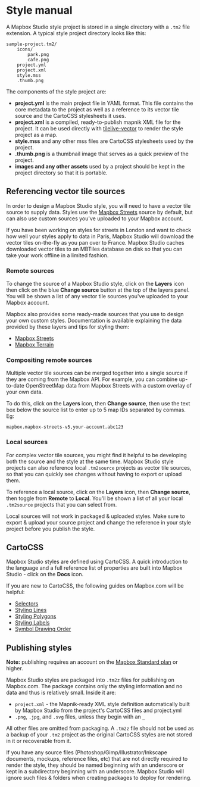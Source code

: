 Style manual
============

A Mapbox Studio style project is stored in a single directory with a `.tm2` file extension. A typical style project directory looks like this:

    sample-project.tm2/
        icons/
            park.png
            cafe.png
        project.yml
        project.xml
        style.mss
        .thumb.png

The components of the style project are:

- **project.yml** is the main project file in YAML format. This file contains the core metadata to the project as well as a reference to its vector tile source and the CartoCSS stylesheets it uses.
- **project.xml** is a compiled, ready-to-publish mapnik XML file for the project. It can be used directly with [tilelive-vector](https://github.com/mapbox/tilelive-vector) to render the style project as a map.
- **style.mss** and any other mss files are CartoCSS stylesheets used by the project.
- **.thumb.png** is a thumbnail image that serves as a quick preview of the project.
- **images and any other assets** used by a project should be kept in the project directory so that it is portable.

Referencing vector tile sources
-------------------------------

In order to design a Mapbox Studio style, you will need to have a vector tile source to supply data. Styles use the [Mapbox Streets](https://www.mapbox.com/developers/vector-tiles/mapbox-streets/) source by default, but can also use custom sources you've uploaded to your Mapbox account.

If you have been working on styles for streets in London and want to check how well your styles apply to data in Paris, Mapbox Studio will download the vector tiles on-the-fly as you pan over to France. Mapbox Studio caches downloaded vector tiles to an MBTiles database on disk so that you can take your work offline in a limited fashion.

### Remote sources

To change the source of a Mapbox Studio style, click on the __Layers__ icon then click on the blue __Change source__ button at the top of the layers panel. You will be shown a list of any vector tile sources you've uploaded to your Mapbox account.

Mapbox also provides some ready-made sources that you use to design your own custom styles. Documentation is available explaining the data provided by these layers and tips for styling them:

- [Mapbox Streets](https://www.mapbox.com/developers/vector-tiles/mapbox-streets/)
- [Mapbox Terrain](https://www.mapbox.com/developers/vector-tiles/mapbox-terrain/)


### Compositing remote sources

Multiple vector tile sources can be merged together into a single source if they are coming from the Mapbox API. For example, you can combine up-to-date OpenStreetMap data from Mapbox Streets with a custom overlay of your own data.

To do this, click on the __Layers__ icon, then __Change source__, then use the text box below the source list to enter up to 5 map IDs separated by commas. Eg:

    mapbox.mapbox-streets-v5,your-account.abc123

### Local sources

For complex vector tile sources, you might find it helpful to be developing both the source and the style at the same time. Mapbox Studio style projects can also reference local `.tm2source` projects as vector tile sources, so that you can quickly see changes without having to export or upload them.

To reference a local source, click on the __Layers__ icon, then __Change source__, then toggle from __Remote__ to __Local__. You'll be shown a list of all your local `.tm2source` projects that you can select from.

Local sources will not work in packaged & uploaded styles. Make sure to export & upload your source project and change the reference in your style project before you publish the style.

CartoCSS
--------

Mapbox Studio styles are defined using CartoCSS. A quick introduction to the language and a full reference list of properties are built into Mapbox Studio - click on the __Docs__ icon. 

If you are new to CartoCSS, the following guides on Mapbox.com will be helpful:

- [Selectors](https://www.mapbox.com/tilemill/docs/guides/selectors/)
- [Styling Lines](https://www.mapbox.com/tilemill/docs/guides/styling-lines/)
- [Styling Polygons](https://www.mapbox.com/tilemill/docs/guides/styling-polygons/)
- [Styling Labels](https://www.mapbox.com/tilemill/docs/guides/styling-labels/)
- [Symbol Drawing Order](https://www.mapbox.com/tilemill/docs/guides/symbol-drawing-order/)

Publishing styles
-----------------

__Note:__ publishing requires an account on the [Mapbox Standard plan](https://www.mapbox.com/plans/) or higher.

Mapbox Studio styles are packaged into `.tm2z` files for publishing on Mapbox.com. The package contains only the styling information and no data and thus is relatively small. Inside it are:

- `project.xml` - the Mapnik-ready XML style definition automatically built by Mapbox Studio from the project's CartoCSS files and project.yml
- `.png`, `.jpg`, and `.svg` files, unless they begin with an `_`

All other files are omitted from packaging. A `.tm2z` file should not be used as a backup of your `.tm2` project as the original CartoCSS styles are not stored in it or recoverable from it.

If you have any source files (Photoshop/Gimp/Illustrator/Inkscape documents, mockups, reference files, etc) that are not directly required to render the style, they should be named beginning with an underscore or kept in a subdirectory beginning with an underscore. Mapbox Studio will ignore such files & folders when creating packages to deploy for rendering.
